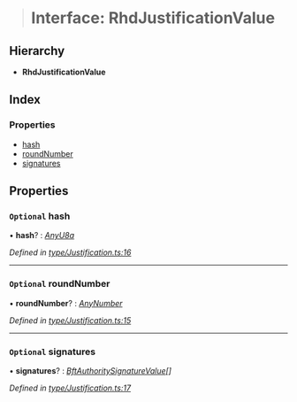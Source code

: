 > # Interface: RhdJustificationValue

## Hierarchy

* **RhdJustificationValue**

## Index

### Properties

* [hash](_type_justification_.rhdjustificationvalue.md#optional-hash)
* [roundNumber](_type_justification_.rhdjustificationvalue.md#optional-roundnumber)
* [signatures](_type_justification_.rhdjustificationvalue.md#optional-signatures)

## Properties

### `Optional` hash

• **hash**? : *[AnyU8a](../modules/_types_.md#anyu8a)*

*Defined in [type/Justification.ts:16](https://github.com/polkadot-js/api/blob/72af35d/packages/types/src/type/Justification.ts#L16)*

___

### `Optional` roundNumber

• **roundNumber**? : *[AnyNumber](../modules/_types_.md#anynumber)*

*Defined in [type/Justification.ts:15](https://github.com/polkadot-js/api/blob/72af35d/packages/types/src/type/Justification.ts#L15)*

___

### `Optional` signatures

• **signatures**? : *[BftAuthoritySignatureValue](../modules/_type_bft_.md#bftauthoritysignaturevalue)[]*

*Defined in [type/Justification.ts:17](https://github.com/polkadot-js/api/blob/72af35d/packages/types/src/type/Justification.ts#L17)*
